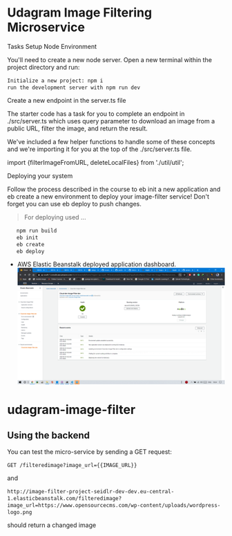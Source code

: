 # Udagram Image Filtering Microservice
Tasks
Setup Node Environment

 You'll need to create a new node server. Open a new terminal within the project directory and run:

    Initialize a new project: npm i
    run the development server with npm run dev

Create a new endpoint in the server.ts file

The starter code has a task for you to complete an endpoint in ./src/server.ts which uses query parameter to download an image from a public URL, filter the image, and return the result.

We've included a few helper functions to handle some of these concepts and we're importing it for you at the top of the ./src/server.ts file.

import {filterImageFromURL, deleteLocalFiles} from './util/util';

Deploying your system

Follow the process described in the course to eb init a new application and eb create a new environment to deploy your image-filter service! Don't forget you can use eb deploy to push changes.


> For deploying used ...

```terminal
   npm run build
   eb init
   eb create
   eb deploy
```

- AWS Elastic Beanstalk deployed application dashboard.
  ![depcruise generated graph](./deployment_screenshot/eb_app_deployed_and_running_on_aws.png)
# udagram-image-filter
## Using the backend
You can test the micro-service by sending a GET request:
```
GET /filteredimage?image_url={{IMAGE_URL}}
```
and
```
http://image-filter-project-seidlr-dev-dev.eu-central-1.elasticbeanstalk.com/filteredimage?image_url=https://www.opensourcecms.com/wp-content/uploads/wordpress-logo.png
```
should return a changed image
